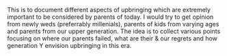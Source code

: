 This is to document different aspects of upbringing which are extremely important to be considered by parents of today. I would try to get opinion from newly weds (preferrably millenials), parents of kids from varying ages and parents from our upper generation. The idea is to collect various points focusing on where our parents failed, what are their & our regrets and how generation Y envision upbringing in this era.
